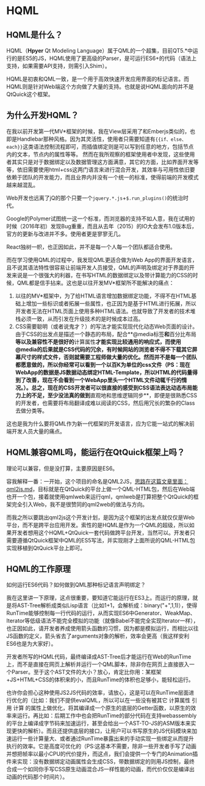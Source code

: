 # HQML

## HQML是什么？

HQML（**Hpyer** Qt Modeling Language）属于QML的一个超集，目前QT5.*中运行的是ES5的JS，HQML使用了更高级的Parser，是可运行ES6+的代码（语法上支持，如果需要API支持，则需引入Shim）。

HQML是初衷和QML一致，是一个用于高效快速开发应用界面的标记语言。而HQML则是针对Web端这个方向做了大量的支持。也就是说HQML面向的并不是QtQuick这个框架。

## 为什么开发HQML？

在我以前开发第一代MV*框架的时候，我在View层采用了和Emberjs类似的，也即是Handlebar那种风格。因为其灵活性，使用者只需要知道有`{{if、else、each}}`这类语法控制流程即可，而插值绑定则是可以写到任意的地方，包括节点内的文本，节点内的属性等等。
然而在我所观察的框架使用者中发现，这些使用者其实只是对于数据绑定以及数据管理这方面满意，其它的方面，比如界面开发等等，依旧需要使用html+css这两门语言来进行混合开发，其效率与可用性依旧要依赖于团队的开发能力，而且业界内并没有一个统一的标准，使得前端的开发模式越来越混乱。

Web开发也远离了jQ的那个只要一个`jquery.*.js`+`$.run_plugins()`的统治时代。

Google的Polymer试图统一这一个标准，而浏览器的支持不如人意，我在试用的时候（2016年初）发现Bug重重，而且从去年（2015）的IO大会发布1.0版本后，官方的更新与改进并不多。使用者更是寥寥无几。

React独树一帜，也正因如此，并不是每一个人每一个团队都适合使用。

而在学习使用QML的过程中，我发现QML更适合做为Web App的界面开发语言，且不说其语法特性很容易让前端开发人员接受，QML的声明及绑定对于界面的开发来说是一个很强大的利器，在书写HTML的数据绑定以及带计算能力的CSS的时候，QML都是信手拈来。这也是以往开发MV*框架所不能解决的痛点：
1. 以往的MV*框架中，为了给HTML语言增加数据绑定功能，不得不在HTML基础上增加一些标识或者拓展一些属性，也正因为是基于HTML进行拓展，所以开发者无法在HTML页面上使用多种HTML语法。也就导致了开发者的技术堆栈必须一致，从而引发在升级技术的是时候成本过高。
2. CSS需要聪明（或者说鬼才？）的写法才能实现现代化动态Web页面的设计。由于CSS的出发点是描述一个静态的布局，配合**@media标签**和**百分比布局**等以及兼容性不是很好的**计算属性**才能实现比较通用的响应式，而使用@media的后果就是CSS代码的冗余，有时候网站的浏览者不得不下载其它屏幕尺寸的样式文件，否则就需要工程师做大量的优化。然而并不是每一个团队都愿意做的，所以你经常可以看到一个以百K为单位的css文件（PS：现在WebApp的数据是JS数据动态绑定HTML-Template，所以HTML的代码量得到了改善，现在不会看到一个WebApp里头一个HTML文件动辄千行的情况。）。总之，现在的CSS开发者可以很直接的感受到CSS语法表达动态布局能力上的不足，至少没法真的做到**直观地和思维逻辑同步**，即便是很熟悉CSS的开发者，也需要将布局翻译成难以阅读的CSS，然后用冗长的繁杂的Class去做分类等。

这也是我为什么要将QML作为新一代框架的开发语言，应为它能一站式的解决前端开发人员大量的痛点。

## HQML兼容QML吗，能运行在QtQuick框架上吗？

理论可以兼容，但是没打算，主要原因是ES6。

容我解释一番：一开始，这个项目的命名是QML2JS，[思路在这篇文章里面：qml2js.md](./qml2js.md)，目标就是在QtQuick的平台上做一个QML-HTML包，然后在Web端也开一个包，接着就使用qmlweb来运行qml，qmlweb是打算把整个QtQuick的框架完全引入Web，我不是很赞同的qml2web的做法与方向。

而我之所以要跳出qml2js这个开发计划，是因为这个框架的出发点就仅仅是Web平台，而不是跨平台应用开发。索性的是HQML是作为一个QML的超级，所以如果开发者想用这个HQML+QtQuick一套代码做跨平台开发，当然可以。开发者只需要遵循QtQuick框架中QML的ES5写法，并实现刚才上面所说的QML-HTML包实现移植到QtQuick平台上即可。

## HQML的工作原理

如何运行ES6代码？如何做到QML那种标记语言声明绑定？

我在这里讲一下原理，这点很重要，要知道它能运行在ES3上。而运行的原理，就是将AST-Tree解析成类似Lisp语言（比如1+1，会解析成：binary("+",1,1)），使得RunTime能够控制每一行代码的运行，从而实现ES6中Generator、WeakMap、Iterator等低级语法不能完全模拟的功能（就像Babel不能完全实现Iterator一样），也正因如此，请开发者养成使用箭头函数的习惯，因为都是模拟运行，而相比以往JS函数的定义，箭头省去了arguments对象的解析，效率会更高（我这样安利ES6也是为大家好）。

开发者所写的HQML代码，最终编译成AST-Tree后才能运行在Web的RunTime上，而不是直接在网页上解析并运行一个QML脚本，除非你在网页上直接嵌入一个Parser。至于这个AST文件的大小？放心，肯定比你用：某框架+JS+HTML+CSS的体积来的小，而且RunTime的体积也足够小，能轻松运行。

也许你会担心这种使用JS2JS代码的效率，请放心，这是可以在RunTime层面进行优化的（比如：我们不提供evalQML，所以可以在一些没有被其它 计算属性 引用 计算 的属性上做优化，将其编译成一个原生的底层的Getter函数，以原生的效率来运行。再比如：后期工作中也会把RunTime的部分代码在支持webassembly的平台上编译成字节码来加速运行，甚至会给出一个AST-TO-JS的ASM版本来实现更快的解析）。而且还提供底层的接口，让用户可以书写原生的JS代码模块来加速运行一些计算量大、或者通过RunTime暴露出来的手动实现一些绑定从而提升执行的效率。它是高度可优化的（PS:这基本不需要，除非一些开发者手写了动画并想把帧率以最小CPU的代价提升，而这点，我们会提供一个专门的Animation插件来实现：没有数据绑定动画属性会生成CSS，带数据绑定的则用JS控制，最终合成一个如同你手写CSS原生动画混合JS一样性能的动画，而代价仅仅是编译出动画的代码那个时间片）。